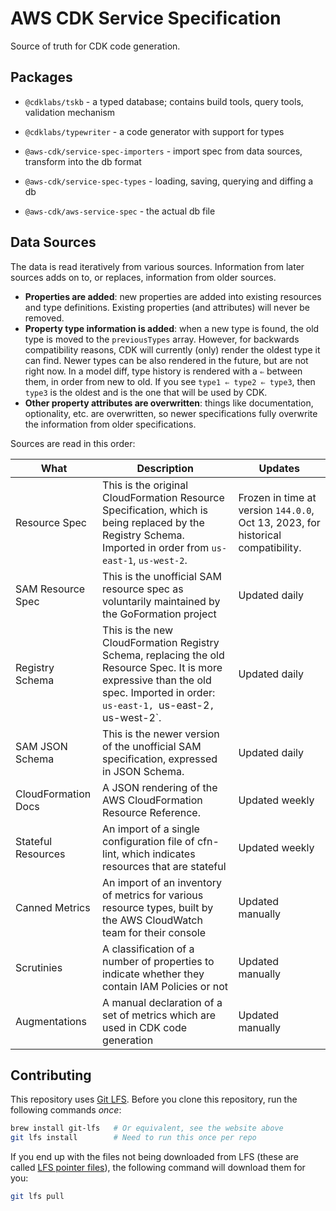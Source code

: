 # AWS CDK Service Specification

Source of truth for CDK code generation.

## Packages

- `@cdklabs/tskb` - a typed database; contains build tools, query tools, validation mechanism
- `@cdklabs/typewriter` - a code generator with support for types

- `@aws-cdk/service-spec-importers` - import spec from data sources, transform into the db format
- `@aws-cdk/service-spec-types` - loading, saving, querying and diffing a db
- `@aws-cdk/aws-service-spec` - the actual db file

## Data Sources

The data is read iteratively from various sources. Information from later sources adds on to, or replaces, information
from older sources. 

* **Properties are added**: new properties are added into existing resources and type definitions. Existing properties (and attributes)
  will never be removed.
* **Property type information is added**: when a new type is found, the old type is moved to the `previousTypes` array.
  However, for backwards compatibility reasons, CDK will currently (only) render the oldest type it can find. Newer types can
  be also rendered in the future, but are not right now. In a model diff, type history is rendered with a `⇐` between them, in order
  from new to old. If you see `type1 ⇐ type2 ⇐ type3`, then `type3` is the oldest and is the one that will be used by CDK.
* **Other property attributes are overwritten**: things like documentation, optionality, etc. are overwritten, so newer specifications
  fully overwrite the information from older specifications.

Sources are read in this order:

| What | Description | Updates |
|------|-------------|--------------------
| Resource Spec | This is the original CloudFormation Resource Specification, which is being replaced by the Registry Schema. Imported in order from `us-east-1`, `us-west-2`. | Frozen in time at version `144.0.0`, Oct 13, 2023, for historical compatibility. |
| SAM Resource Spec | This is the unofficial SAM resource spec as voluntarily maintained by the GoFormation project | Updated daily | 
| Registry Schema | This is the new CloudFormation Registry Schema, replacing the old Resource Spec. It is more expressive than the old spec. Imported in order: `us-east-1, `us-east-2`, `us-west-2`. | Updated daily |
| SAM JSON Schema | This is the newer version of the unofficial SAM specification, expressed in JSON Schema. | Updated daily |
| CloudFormation Docs | A JSON rendering of the AWS CloudFormation Resource Reference. | Updated weekly |
| Stateful Resources | An import of a single configuration file of cfn-lint, which indicates resources that are stateful | Updated weekly |
| Canned Metrics | An import of an inventory of metrics for various resource types, built by the AWS CloudWatch team for their console | Updated manually |
| Scrutinies | A classification of a number of properties to indicate whether they contain IAM Policies or not | Updated manually |
| Augmentations | A manual declaration of a set of metrics which are used in CDK code generation | Updated manually |

## Contributing

This repository uses [Git LFS](https://git-lfs.com/). Before you clone this repository, run the following commands
*once*:

```sh
brew install git-lfs   # Or equivalent, see the website above
git lfs install        # Need to run this once per repo
```

If you end up with the files not being downloaded from LFS
(these are called [LFS pointer files](https://github.com/git-lfs/git-lfs/wiki/Tutorial#lfs-pointer-files-advanced)),
the following command will download them for you:

```sh
git lfs pull
```
